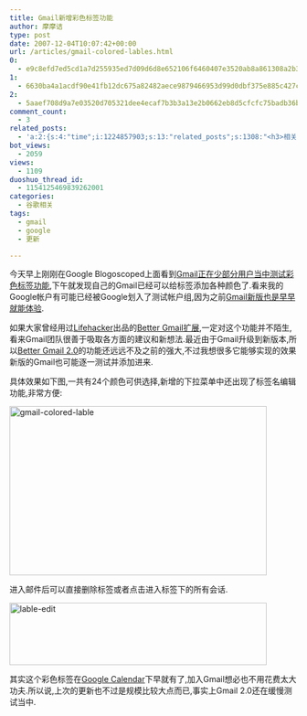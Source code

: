 ```yaml
---
title: Gmail新增彩色标签功能
author: 摩摩诘
type: post
date: 2007-12-04T10:07:42+00:00
url: /articles/gmail-colored-lables.html
0:
  - e9c8efd7ed5cd1a7d255935ed7d09d6d8e652106f6460407e3520ab8a861308a2b3555e4dc6098b30639487fb33ca3ea
1:
  - 6630ba4a1acdf90e41fb12dc675a82482aece9879466953d99d0dbf375e885c427ca34d23f485327b1fc4811e9ec7d3d
2:
  - 5aaef708d9a7e03520d705321dee4ecaf7b3b3a13e2b0662eb8d5cfcfc75badb36b4b02e1263bcc032ac5db89a5aa931
comment_count:
  - 3
related_posts:
  - 'a:2:{s:4:"time";i:1224857903;s:13:"related_posts";s:1308:"<h3>相关日志</h3><ul class="related_post"><li><a href="http://www.digglife.cn/articles/gmail-newer-version.html" title="Gmail新版体验">Gmail新版体验</a></li><li><a href="http://www.digglife.cn/articles/customize-gmail-signature.html" title="Gmail技巧:让你的签名绚起来">Gmail技巧:让你的签名绚起来</a></li><li><a href="http://www.digglife.cn/articles/%e7%bb%9f%e8%ae%a1gmail%e7%94%a8%e6%88%b7%e6%9b%b4%e5%8a%a0%e5%b9%b4%e8%bd%bb%e5%92%8c%e5%af%8c%e6%9c%89.html" title="统计:Gmail用户更加年轻和富有.">统计:Gmail用户更加年轻和富有.</a></li><li><a href="http://www.digglife.cn/articles/gmail7%e5%a4%a7%e6%9c%89%e5%85%b3%e9%99%84%e4%bb%b6%e7%9a%84%e6%8a%80%e5%b7%a7.html" title="Gmail:7大有关附件的技巧">Gmail:7大有关附件的技巧</a></li><li><a href="http://www.digglife.cn/articles/adsense-for-feed-review.html" title="Google AdSense的Feed广告">Google AdSense的Feed广告</a></li><li><a href="http://www.digglife.cn/articles/google-maps-japan-street-view.html" title="Google地图日本版加入街景(Street View)功能">Google地图日本版加入街景(Street View)功能</a></li><li><a href="http://www.digglife.cn/articles/knol-open.html" title="Google的维基百科Knol正式开放">Google的维基百科Knol正式开放</a></li></ul>";}'
bot_views:
  - 2059
views:
  - 1109
duoshuo_thread_id:
  - 1154125469839262001
categories:
  - 谷歌相关
tags:
  - gmail
  - google
  - 更新

---
```

今天早上刚刚在Google Blogoscoped上面看到<a title="Gmail正在少部分用户当中测试彩色标签功能" href="http://blogoscoped.com/archive/2007-12-03-n46.html" target="_blank">Gmail正在少部分用户当中测试彩色标签功能</a>,下午就发现自己的Gmail已经可以给标签添加各种颜色了.看来我的Google帐户有可能已经被Google划入了测试帐户组,因为之前<a title="Gmail新版体验" href="https://www.digglife.net/articles/gmail-newer-version.html" target="_blank">Gmail新版也是早早就能体验</a>.

如果大家曾经用过<a title="Lifehacker" href="http://lifehacker.com" target="_blank">Lifehacker</a>出品的<a title="Better Gmail扩展" href="https://www.digglife.net/articles/customize-gmail-better-gmail.html" target="_blank">Better Gmail扩展</a>,一定对这个功能并不陌生,看来Gmail团队很善于吸取各方面的建议和新想法.最近由于Gmail升级到新版本,所以<a title="Better Gmail 2.0" href="http://lifehacker.com/software/exclusive-lifehacker-download/better-gmail-2-firefox-extension-for-new-gmail-320618.php" target="_blank">Better Gmail 2.0</a>的功能还远远不及之前的强大,不过我想很多它能够实现的效果新版的Gmail也可能逐一测试并添加进来.

具体效果如下图,一共有24个颜色可供选择,新增的下拉菜单中还出现了标签名编辑功能,非常方便:

<!--more-->

<a href="https://www.digglife.net/wp-content/uploads/3/379/2007/12/gmail-colored-lable.png" target="_blank"><img src="https://www.digglife.net/wp-content/uploads/3/379/2007/12/gmail-colored-lable-thumb.png" border="0" alt="gmail-colored-lable" width="450" height="296" /></a>

进入邮件后可以直接删除标签或者点击进入标签下的所有会话.

<a href="https://www.digglife.net/wp-content/uploads/3/379/2007/12/lable-edit.png" target="_blank"><img src="https://www.digglife.net/wp-content/uploads/3/379/2007/12/lable-edit-thumb.png" border="0" alt="lable-edit" width="450" height="109" /></a>

其实这个彩色标签在<a title="Google Calendar" href="http://www.google.com/calendar/" target="_blank">Google Calendar</a>下早就有了,加入Gmail想必也不用花费太大功夫.所以说,上次的更新也不过是规模比较大点而已,事实上Gmail 2.0还在缓慢测试当中.
